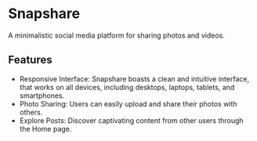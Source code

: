 # Snapshare

A minimalistic social media platform for sharing photos and videos.

## Features
- Responsive Interface: Snapshare boasts a clean and intuitive interface, that works on all devices, including desktops, laptops, tablets, and smartphones.
- Photo Sharing: Users can easily upload and share their photos with others.
- Explore Posts: Discover captivating content from other users through the Home page.
